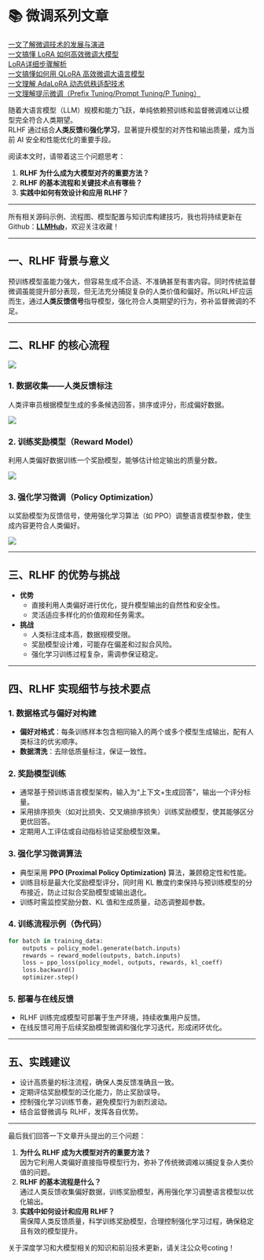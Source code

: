 # 📚 微调系列文章
[一文了解微调技术的发展与演进](https://zhuanlan.zhihu.com/p/1939080284374022103)  
[一文搞懂 LoRA 如何高效微调大模型](https://zhuanlan.zhihu.com/p/1939447022114567022)  
[LoRA详细步骤解析](https://zhuanlan.zhihu.com/p/1939807872113410970)	  
[一文搞懂如何用 QLoRA 高效微调大语言模型](https://zhuanlan.zhihu.com/p/1939997552779978284)  
[一文理解 AdaLoRA 动态低秩适配技术](https://zhuanlan.zhihu.com/p/1940347806129845834)  
[一文理解提示微调（Prefix Tuning/Prompt Tuning/P Tuning）](https://zhuanlan.zhihu.com/p/1940892127459547050)  


随着大语言模型（LLM）规模和能力飞跃，单纯依赖预训练和监督微调难以让模型完全符合人类期望。  
RLHF 通过结合**人类反馈**和**强化学习**，显著提升模型的对齐性和输出质量，成为当前 AI 安全和性能优化的重要手段。

阅读本文时，请带着这三个问题思考：

1. **RLHF 为什么成为大模型对齐的重要方法？**
2. **RLHF 的基本流程和关键技术点有哪些？**
3. **实践中如何有效设计和应用 RLHF？**

****

<font style="color:rgb(25, 27, 31);">所有相关源码示例、流程图、模型配置与知识库构建技巧，我也将持续更新在Github：</font>[**<font style="color:rgb(25, 27, 31);">LLMHub</font>**](https://github.com/algcoting/LLMHub)<font style="color:rgb(25, 27, 31);">，欢迎关注收藏！</font>

---

## 一、RLHF 背景与意义
预训练模型虽能力强大，但容易生成不合适、不准确甚至有害内容。同时传统监督微调虽能提升部分表现，但无法充分捕捉复杂的人类价值和偏好。所以RLHF应运而生，通过**人类反馈信号**指导模型，强化符合人类期望的行为，弥补监督微调的不足。

---

## 二、RLHF 的核心流程
![](https://cdn.nlark.com/yuque/0/2025/png/28454971/1754988605254-2c439009-0ad3-4f83-9fbf-d7406cd0fba0.png)

### 1. 数据收集——人类反馈标注
人类评审员根据模型生成的多条候选回答，排序或评分，形成偏好数据。

![](https://cdn.nlark.com/yuque/0/2025/png/28454971/1756287017505-5bf13c52-7333-4f28-860b-a6ab1395fe1f.png)

### 2. 训练奖励模型（Reward Model）
利用人类偏好数据训练一个奖励模型，能够估计给定输出的质量分数。

![](https://cdn.nlark.com/yuque/0/2025/png/28454971/1756287041172-268b2324-fc16-4835-bf3d-bb6aa9b1776a.png)

### 3. 强化学习微调（Policy Optimization）
以奖励模型为反馈信号，使用强化学习算法（如 PPO）调整语言模型参数，使生成内容更符合人类偏好。

![](https://cdn.nlark.com/yuque/0/2025/png/28454971/1756287080382-cfd95ee1-1619-4d7b-8dd0-592c1e6c4744.png)

---

## 三、RLHF 的优势与挑战
+ **优势**
    - 直接利用人类偏好进行优化，提升模型输出的自然性和安全性。
    - 灵活适应多样化的价值观和任务需求。
+ **挑战**
    - 人类标注成本高，数据规模受限。
    - 奖励模型设计难，可能存在偏差和过拟合风险。
    - 强化学习训练过程复杂，需调参保证稳定。

---

## 四、RLHF 实现细节与技术要点
### 1. 数据格式与偏好对构建
+ **偏好对格式**：每条训练样本包含相同输入的两个或多个模型生成输出，配有人类标注的优劣顺序。
+ **数据清洗**：去除低质量标注，保证一致性。

### 2. 奖励模型训练
+ 通常基于预训练语言模型架构，输入为“上下文+生成回答”，输出一个评分标量。
+ 采用排序损失（如对比损失、交叉熵排序损失）训练奖励模型，使其能够区分更优回答。
+ 定期用人工评估或自动指标验证奖励模型效果。

### 3. 强化学习微调算法
+ 典型采用 **PPO (Proximal Policy Optimization)** 算法，兼顾稳定性和性能。
+ 训练目标是最大化奖励模型评分，同时用 KL 散度约束保持与预训练模型的分布接近，防止过拟合奖励模型或输出退化。
+ 训练时需监控奖励分数、KL 值和生成质量，动态调整超参数。

### 4. 训练流程示例（伪代码）
```python
for batch in training_data:
    outputs = policy_model.generate(batch.inputs)
    rewards = reward_model(outputs, batch.inputs)
    loss = ppo_loss(policy_model, outputs, rewards, kl_coeff)
    loss.backward()
    optimizer.step()
```

### 5. 部署与在线反馈
+ RLHF 训练完成模型可部署于生产环境，持续收集用户反馈。
+ 在线反馈可用于后续奖励模型微调和强化学习迭代，形成闭环优化。

---

## 五、实践建议
+ 设计高质量的标注流程，确保人类反馈准确且一致。
+ 定期评估奖励模型的泛化能力，防止奖励误导。
+ 控制强化学习训练节奏，避免模型行为剧烈波动。
+ 结合监督微调与 RLHF，发挥各自优势。

---

最后我们回答一下文章开头提出的三个问题：

1. **为什么 RLHF 成为大模型对齐的重要方法？**  
因为它利用人类偏好直接指导模型行为，弥补了传统微调难以捕捉复杂人类价值的问题。
2. **RLHF 的基本流程是什么？**  
通过人类反馈收集偏好数据，训练奖励模型，再用强化学习调整语言模型以优化输出。
3. **实践中如何设计和应用 RLHF？**  
需保障人类反馈质量，科学训练奖励模型，合理控制强化学习过程，确保稳定且有效的模型提升。



<font style="color:rgb(25, 27, 31);">关于深度学习和大模型相关的知识和前沿技术更新，请关注公众号</font><font style="color:rgb(25, 27, 31);background-color:rgb(246, 246, 246);">coting</font><font style="color:rgb(25, 27, 31);">！</font>
